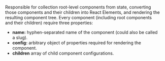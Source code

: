 Responsible for collection root-level components from state, converting those components and their children into React Elements, and rendering the resulting component tree. Every component (including root components and their children) require three properties:
* **name:** hyphen-separated name of the component (could also be called a slug).
* **config:** arbitrary object of properties required for rendering the component.
* **children** array of child component configurations.